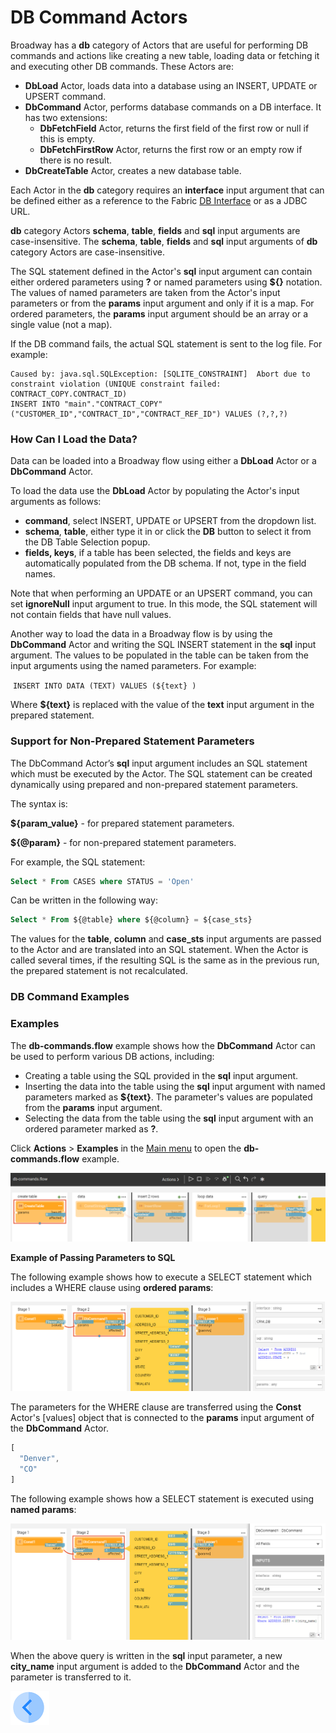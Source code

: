 # DB Command Actors 

Broadway has a **db** category of Actors that are useful for performing DB commands and actions like creating a new table, loading data or fetching it and executing other DB commands. These Actors are:
- **DbLoad** Actor, loads data into a database using an INSERT, UPDATE or UPSERT command.
- **DbCommand** Actor, performs database commands on a DB interface. It has two extensions: 
  - **DbFetchField** Actor, returns the first field of the first row or null if this is empty.
  - **DbFetchFirstRow** Actor, returns the first row or an empty row if there is no result.
- **DbCreateTable** Actor, creates a new database table.

Each Actor in the **db** category requires an **interface** input argument that can be defined either as a reference to the Fabric [DB Interface](/articles/05_DB_interfaces/03_DB_interfaces_overview.md) or as a JDBC URL. 

**db** category Actors **schema**, **table**, **fields** and **sql** input arguments are case-insensitive.
The **schema**, **table**, **fields** and **sql** input arguments of **db** category Actors are case-insensitive. 

The SQL statement defined in the Actor's **sql** input argument can contain either ordered parameters using **?** or named parameters using **${}** notation. The values of named parameters are taken from the Actor's input parameters or from the **params** input argument and only if it is a map. For ordered parameters, the **params** input argument should be an array or a single value (not a map).

If the DB command fails, the actual SQL statement is sent to the log file. For example:

~~~
Caused by: java.sql.SQLException: [SQLITE_CONSTRAINT]  Abort due to constraint violation (UNIQUE constraint failed: CONTRACT_COPY.CONTRACT_ID)
INSERT INTO "main"."CONTRACT_COPY" ("CUSTOMER_ID","CONTRACT_ID","CONTRACT_REF_ID") VALUES (?,?,?)
~~~

### How Can I Load the Data?

Data can be loaded into a Broadway flow using either a **DbLoad** Actor or a **DbCommand** Actor.

To load the data use the **DbLoad** Actor by populating the Actor's input arguments as follows:

* **command**, select INSERT, UPDATE or UPSERT from the dropdown list.
* **schema**, **table**, either type it in or click the **DB** button to select it from the DB Table Selection popup. 
* **fields, keys**, if a table has been selected, the fields and keys are automatically populated from the DB schema. If not, type in the field names.

Note that when performing an UPDATE or an UPSERT command, you can set **ignoreNull** input argument to true. In this mode, the SQL statement will not contain fields that have null values.

Another way to load the data in a Broadway flow is by using the **DbCommand** Actor and writing the SQL INSERT statement in the **sql** input argument. The values to be populated in the table can be taken from the input arguments using the named parameters. For example:

​	`INSERT INTO DATA (TEXT) VALUES (${text} )`

Where **${text}** is replaced with the value of the **text** input argument in the prepared statement.

### Support for Non-Prepared Statement Parameters 

The DbCommand Actor’s **sql** input argument includes an SQL statement which must be executed by the Actor. The SQL statement can be created dynamically using prepared and non-prepared statement parameters. 

The syntax is:

**${param_value}** - for prepared statement parameters.

**${@param}** - for non-prepared statement parameters.

For example, the SQL statement:

~~~sql
Select * From CASES where STATUS = 'Open'
~~~

Can be written in the following way:

~~~sql
Select * From ${@table} where ${@column} = ${case_sts}
~~~

The values for the **table**, **column** and **case_sts** input arguments are passed to the Actor and are translated into an SQL statement. When the Actor is called several times, if the resulting SQL is the same as in the previous run, the prepared statement is not recalculated.

### DB Command Examples

### Examples
The **db-commands.flow** example shows how the **DbCommand** Actor can be used to perform various DB actions, including:

* Creating a table using the SQL provided in the **sql** input argument.
* Inserting the data into the table using the **sql** input argument with named parameters marked as **${text}**. The parameter's values are populated from the **params** input argument.
* Selecting the data from the table using the **sql** input argument with an ordered parameter marked as **?**. 

Click **Actions** > **Examples** in the [Main menu](../18_broadway_flow_window.md#main-menu) to open the **db-commands.flow** example. 

![image](../images/99_actors_05_1.PNG)


**Example of Passing Parameters to SQL**

The following example shows how to execute a SELECT statement which includes a WHERE clause using **ordered params**:

![image](../images/99_actors_05_2.png)

The parameters for the WHERE clause are transferred using the **Const** Actor's [values] object that is connected to the **params** input argument of the **DbCommand** Actor.

~~~javascript
[
  "Denver",
  "CO"
]
~~~

The following example shows how a SELECT statement is executed using **named params**:

![image](../images/99_actors_05_3.png)

When the above query is written in the **sql** input parameter, a new **city_name** input argument is added to the **DbCommand** Actor and the parameter is transferred to it. 



[![Previous](/articles/images/Previous.png)](04_queue_actors.md)
